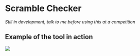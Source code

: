 # Scramble Checker
*Still in development, talk to me before using this at a competition*

## Example of the tool in action
![](https://github.com/user-attachments/assets/041df5b9-e068-4348-8562-61b9c9fe0a94)

